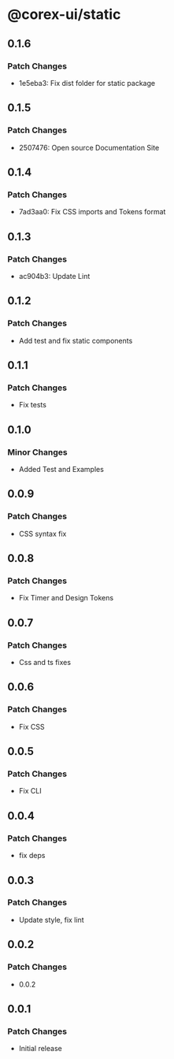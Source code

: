 # @corex-ui/static

## 0.1.6

### Patch Changes

- 1e5eba3: Fix dist folder for static package

## 0.1.5

### Patch Changes

- 2507476: Open source Documentation Site

## 0.1.4

### Patch Changes

- 7ad3aa0: Fix CSS imports and Tokens format

## 0.1.3

### Patch Changes

- ac904b3: Update Lint

## 0.1.2

### Patch Changes

- Add test and fix static components

## 0.1.1

### Patch Changes

- Fix tests

## 0.1.0

### Minor Changes

- Added Test and Examples

## 0.0.9

### Patch Changes

- CSS syntax fix

## 0.0.8

### Patch Changes

- Fix Timer and Design Tokens

## 0.0.7

### Patch Changes

- Css and ts fixes

## 0.0.6

### Patch Changes

- Fix CSS

## 0.0.5

### Patch Changes

- Fix CLI

## 0.0.4

### Patch Changes

- fix deps

## 0.0.3

### Patch Changes

- Update style, fix lint

## 0.0.2

### Patch Changes

- 0.0.2

## 0.0.1

### Patch Changes

- Initial release
